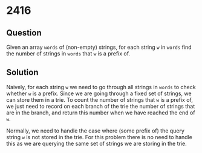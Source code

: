 # 2416

## Question

Given an array `words` of (non-empty) strings, for each string `w` in `words` find the number of strings in `words` that `w` is a prefix of.

## Solution

Naively, for each string `w` we need to go through all strings in `words` to check whether `w` is a prefix. Since we are going through a fixed set of strings, we can store them in a trie. To count the number of strings that `w` is a prefix of, we just need to record on each branch of the trie the number of strings that are in the branch, and return this number when we have reached the end of `w`.

Normally, we need to handle the case where (some prefix of) the query string `w` is not stored in the trie. For this problem there is no need to handle this as we are querying the same set of strings we are storing in the trie.


